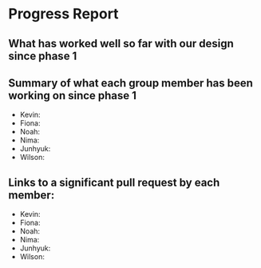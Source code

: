 # Progress Report

## What has worked well so far with our design since phase 1



## Summary of what each group member has been working on since phase 1

- Kevin:
- Fiona:
- Noah:
- Nima:
- Junhyuk:
- Wilson:

## Links to a significant pull request by each member:

- Kevin:
- Fiona:
- Noah:
- Nima:
- Junhyuk:
- Wilson: